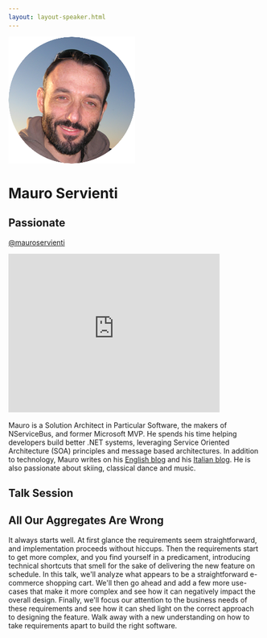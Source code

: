 ```yaml
---
layout: layout-speaker.html
---
```


<div class="container section featured-speaker">
  <div class="row">
    <div class="col-xs-12 col-sm-2 img-container">
      <img class="speaker-page-img" src="../img/speakers/Mauro-Servienti-ON.png">
    </div>
    <div class="col-xs-12 col-sm-10 copy-container">
        <h1 class="speaker-header">Mauro Servienti</h1>
        <h2 class="speaker-subtitle">Passionate</h2>
        <p class="copy"><a class="speaker-handle" href="https://twitter.com/mauroservienti" target="_blank">@mauroservienti</a></p>
        <div class="video-responsive">
        <iframe width="420" height="315" src="http://www.youtube.com/embed/KkzvQSuYd5I" frameborder="0" allowfullscreen></iframe>
      </div>
      <p class="copy"></p>
        <p class="copy">Mauro is a Solution Architect in Particular Software, the makers of NServiceBus, and former Microsoft MVP. He spends his time helping developers build better .NET systems, leveraging Service Oriented Architecture (SOA) principles and message based architectures. In addition to technology, Mauro writes on his <a href="http://milestone.topics.it">English blog</a> and his <a href="http://blogs.ugidotnet.org/topics">Italian blog</a>. He is also passionate about skiing, classical dance and music.</p>
        <h2 class="speaker-subheader">Talk Session</h2>
        <h2 class="speaker-subheader gold">All Our Aggregates Are Wrong</h2>
        <p class="copy">It always starts well. At first glance the requirements seem straightforward, and implementation proceeds without hiccups. Then the requirements start to get more complex, and you find yourself in a predicament, introducing technical shortcuts that smell for the sake of delivering the new feature on schedule. In this talk, we'll analyze what appears to be a straightforward e-commerce shopping cart. We'll then go ahead and add a few more use-cases that make it more complex and see how it can negatively impact the overall design. Finally, we'll focus our attention to the business needs of these requirements and see how it can shed light on the correct approach to designing the feature. Walk away with a new understanding on how to take requirements apart to build the right software.</p>
        <!--<a class="btn" href="https://ti.to/explore-ddd-conference/2017">Buy Tickets</a>-->
    </div>
  </div>
</div>